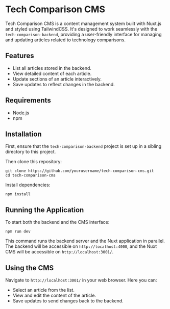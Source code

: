 # Tech Comparison CMS

Tech Comparison CMS is a content management system built with Nuxt.js and styled using TailwindCSS. It's designed to work seamlessly with the `tech-comparison-backend`, providing a user-friendly interface for managing and updating articles related to technology comparisons.

## Features

- List all articles stored in the backend.
- View detailed content of each article.
- Update sections of an article interactively.
- Save updates to reflect changes in the backend.

## Requirements

- Node.js
- npm

## Installation

First, ensure that the `tech-comparison-backend` project is set up in a sibling directory to this project.

Then clone this repository:

    git clone https://github.com/yourusername/tech-comparison-cms.git
    cd tech-comparison-cms

Install dependencies:

    npm install

## Running the Application

To start both the backend and the CMS interface:

    npm run dev

This command runs the backend server and the Nuxt application in parallel. The backend will be accessible on `http://localhost:4000`, and the Nuxt CMS will be accessible on `http://localhost:3001/`.

## Using the CMS

Navigate to `http://localhost:3001/` in your web browser. Here you can:

- Select an article from the list.
- View and edit the content of the article.
- Save updates to send changes back to the backend.
